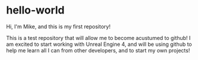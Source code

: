 # hello-world
Hi, I'm Mike, and this is my first repository!

This is a test repository that will allow
me to become acustumed to github!
I am excited to start working with
Unreal Engine 4, and will be using
github to help me learn all I can
from other developers, and to start my own projects!
